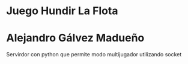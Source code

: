 # Juego Hundir La Flota
# Alejandro Gálvez Madueño

Servirdor con python que permite modo multijugador utilizando socket
